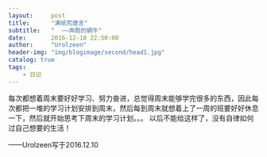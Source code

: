 ```yaml
---
layout:     post
title:      "满纸荒唐言"
subtitle:   "  ——奔跑的蜗牛"
date:       2016-12-10 22:50:00
author:     "Urolzeen"
header-img: "img/blogimage/second/head1.jpg"
catalog: true
tags:
    - 日记
---
```


每次都想着周末要好好学习、努力奋进，总觉得周末能够学完很多的东西，因此每次都把一堆的学习计划安排到周末，然后每到周末就想着上了一周的班要好好休息一下，然后就开始思考下周末的学习计划。。。
以后不能给这样了，没有自律如何过自己想要的生活！

——Urolzeen写于2016.12.10